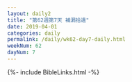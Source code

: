 ```yaml
---
layout: daily2
title: "第62週第7天 補漏拾遺"
date: 2019-04-01
categories: daily
permalink: /daily/wk62-day7-daily.html
weekNum: 62
dayNum: 7
---
```


{%- include BibleLinks.html -%}

